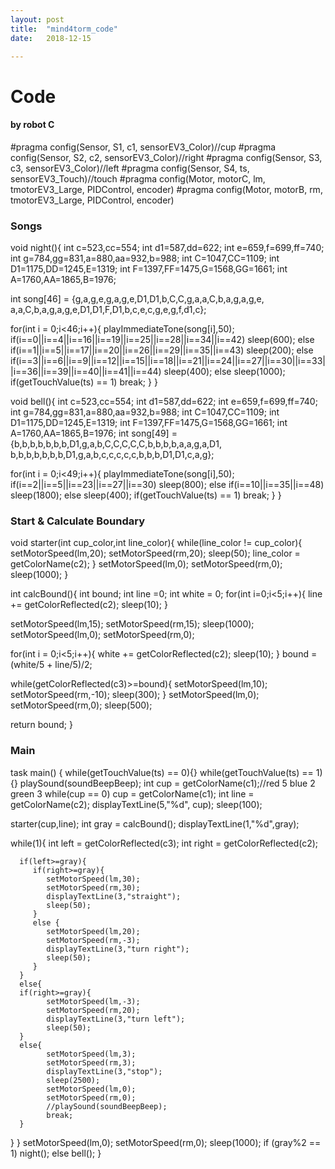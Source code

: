 ```yaml
---
layout: post
title:  "mind4torm_code"
date:   2018-12-15

---
```

# Code
#### by robot C

#pragma config(Sensor, S1, c1, sensorEV3_Color)//cup
#pragma config(Sensor, S2, c2, sensorEV3_Color)//right
#pragma config(Sensor, S3, c3, sensorEV3_Color)//left
#pragma config(Sensor, S4, ts, sensorEV3_Touch)//touch
#pragma config(Motor, motorC, lm, tmotorEV3_Large, PIDControl, encoder)
#pragma config(Motor, motorB, rm, tmotorEV3_Large, PIDControl, encoder)


### Songs

void night(){
   int c=523,cc=554;
   int d1=587,dd=622;
   int e=659,f=699,ff=740;
   int g=784,gg=831,a=880,aa=932,b=988;
   int C=1047,CC=1109;
   int D1=1175,DD=1245,E=1319;
   int F=1397,FF=1475,G=1568,GG=1661;
   int A=1760,AA=1865,B=1976;

   int song[46] = {g,a,g,e,g,a,g,e,D1,D1,b,C,C,g,a,a,C,b,a,g,a,g,e,
      a,a,C,b,a,g,a,g,e,D1,D1,F,D1,b,c,e,c,g,e,g,f,d1,c};

   for(int i = 0;i<46;i++){
      playImmediateTone(song[i],50);
      if(i==0||i==4||i==16||i==19||i==25||i==28||i==34||i==42)
         sleep(600);
      else if(i==1||i==5||i==17||i==20||i==26||i==29||i==35||i==43)
         sleep(200);
      else if(i==3||i==6||i==9||i==12||i==15||i==18||i==21||i==24||i==27||i==30||i==33||i==36||i==39||i==40||i==41||i==44)
         sleep(400);
      else
         sleep(1000);
      if(getTouchValue(ts) == 1)
         break;
   }
}

void bell(){
   int c=523,cc=554;
   int d1=587,dd=622;
   int e=659,f=699,ff=740;
   int g=784,gg=831,a=880,aa=932,b=988;
   int C=1047,CC=1109;
   int D1=1175,DD=1245,E=1319;
   int F=1397,FF=1475,G=1568,GG=1661;
   int A=1760,AA=1865,B=1976;
   int song[49] = {b,b,b,b,b,b,b,D1,g,a,b,C,C,C,C,C,b,b,b,b,a,a,g,a,D1,
   b,b,b,b,b,b,b,D1,g,a,b,c,c,c,c,c,b,b,b,D1,D1,c,a,g};

   for(int i = 0;i<49;i++){
      playImmediateTone(song[i],50);
      if(i==2||i==5||i==23||i==27||i==30)
         sleep(800);
      else if(i==10||i==35||i==48)
         sleep(1800);
      else
         sleep(400);
      if(getTouchValue(ts) == 1)
         break;
   }
}


### Start & Calculate Boundary

void starter(int cup_color,int line_color){
   while(line_color != cup_color){
      setMotorSpeed(lm,20);
      setMotorSpeed(rm,20);
      sleep(50);
      line_color = getColorName(c2);
   }
   setMotorSpeed(lm,0);
   setMotorSpeed(rm,0);
   sleep(1000);
}

int calcBound(){
   int bound;
   int line =0;
   int white = 0;
   for(int i=0;i<5;i++){
      line += getColorReflected(c2);
      sleep(10);
   }

   setMotorSpeed(lm,15);
   setMotorSpeed(rm,15);
   sleep(1000);
   setMotorSpeed(lm,0);
   setMotorSpeed(rm,0);

   for(int i = 0;i<5;i++){
     white += getColorReflected(c2);
     sleep(10);
   }
   bound = (white/5 + line/5)/2;

   while(getColorReflected(c3)>=bound){
     setMotorSpeed(lm,10);
     setMotorSpeed(rm,-10);
     sleep(300);
   }
   setMotorSpeed(lm,0);
   setMotorSpeed(rm,0);
   sleep(500);

   return bound;
}


### Main

task main()
{
   while(getTouchValue(ts) == 0){}
   while(getTouchValue(ts) == 1){}
   playSound(soundBeepBeep);
   int cup = getColorName(c1);//red 5 blue 2 green 3
   while(cup == 0)
     cup = getColorName(c1);
   int line = getColorName(c2);
   displayTextLine(5,"%d", cup);
   sleep(100);

   starter(cup,line);
   int gray = calcBound();
   displayTextLine(1,"%d",gray);

   while(1){
      int left = getColorReflected(c3);
      int right = getColorReflected(c2);


      if(left>=gray){
         if(right>=gray){
            setMotorSpeed(lm,30);
            setMotorSpeed(rm,30);
            displayTextLine(3,"straight");
            sleep(50);
         }
         else {
            setMotorSpeed(lm,20);
            setMotorSpeed(rm,-3);
            displayTextLine(3,"turn right");
            sleep(50);
         }
      }
      else{
      if(right>=gray){
            setMotorSpeed(lm,-3);
            setMotorSpeed(rm,20);
            displayTextLine(3,"turn left");
            sleep(50);
      }
      else{
            setMotorSpeed(lm,3);
            setMotorSpeed(rm,3);
            displayTextLine(3,"stop");
            sleep(2500);
            setMotorSpeed(lm,0);
            setMotorSpeed(rm,0);
            //playSound(soundBeepBeep);
            break;
      }
   }
}
   setMotorSpeed(lm,0);
   setMotorSpeed(rm,0);
   sleep(1000);
   if (gray%2 == 1)
     night();
   else
     bell();
}

